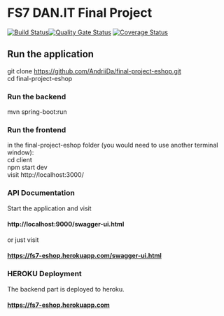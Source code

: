 # FS7 DAN.IT Final Project
[![Build Status](https://travis-ci.com/AndriiDa/final-project-eshop.svg?branch=master)](https://travis-ci.com/AndriiDa/final-project-eshop)[![Quality Gate Status](https://sonarcloud.io/api/project_badges/measure?project=fs7-final-project&metric=alert_status)](https://sonarcloud.io/dashboard?id=fs7-final-project)
[![Coverage Status](https://coveralls.io/repos/github/AndriiDa/final-project-eshop/badge.svg?branch=master)](https://coveralls.io/github/AndriiDa/final-project-eshop?branch=master)

## Run the application  
git clone https://github.com/AndriiDa/final-project-eshop.git  
cd final-project-eshop  
### Run the backend  
mvn spring-boot:run  
### Run the frontend  
in the final-project-eshop folder (you would need to use another terminal window):  
cd client  
npm start dev  
visit http://localhost:3000/  

### API Documentation  
Start the application and visit  
#### http://localhost:9000/swagger-ui.html  
or just visit  
#### https://fs7-eshop.herokuapp.com/swagger-ui.html  

### HEROKU Deployment  
The backend part is deployed to heroku.  
#### https://fs7-eshop.herokuapp.com  
 
